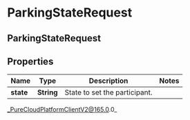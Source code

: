 # ParkingStateRequest

## ParkingStateRequest

## Properties

|Name | Type | Description | Notes|
|------------ | ------------- | ------------- | -------------|
| **state** | **String** | State to set the participant. | |



_PureCloudPlatformClientV2@165.0.0_
